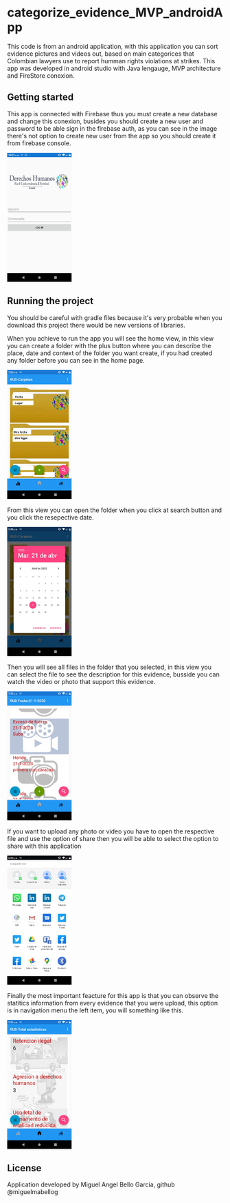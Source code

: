 # categorize_evidence_MVP_androidApp

This code is from an android application, with this application you can sort evidence pictures and videos out, based on main categorices that Colombian lawyers use to report humman rights violations at strikes. This app was developed in android studio with Java lengauge, MVP architecture and FireStore conexion.

## Getting started

This app is connected with Firebase thus you must create a new database and change this conexion, busides you should create a new user and password to be able sign in the firebase auth, as you can see in the image there's not option to create new user from the app so you should create it from firebase console.


<img src="imagesapp/Singin.png" width="150" >

## Running the project

You should be careful with gradle files because it's very probable when you download this project there would be new versions of libraries. 

When you achieve to run the app you will see the home view, in this view you can create a folder with the plus button where you can describe the place, date and context of the folder you want create, if you had created any folder before you can see in the home page.

<img src="imagesapp/carpetas.png" width="150" >

From this view you can open the folder when you click at search button and you click the resepective date.

<img src="imagesapp/fechas.png" width="150" >

Then you will see all files in the folder that you selected, in this view you can select the file to see the description for this evidence, busside you can watch the video or photo that support this evidence. 

<img src="imagesapp/archivos.png" width="150" >

If you want to upload any photo or video you have to open the respective file and use the option of share then you will be able to select the option to share with this application

<img src="imagesapp/compartir.png" width="150" >

Finally the most important feacture for this app is that you can observe the statitics information from every evidence that you were upload, this option is in navigation menu the left item, you will something like this.


<img src="imagesapp/estadisticas.png" width="150" >

## License

Application developed by Miguel Angel Bello Garcia, github @miguelmabellog



